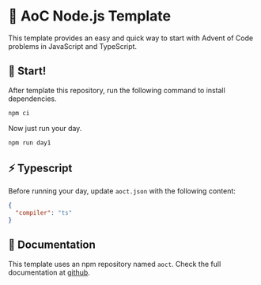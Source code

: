 # 🎄 AoC Node.js Template

This template provides an easy and quick way to start with Advent of Code problems in JavaScript and TypeScript.

## 🚀 Start!

After template this repository, run the following command to install dependencies.

```sh
npm ci
```

Now just run your day.

```sh
npm run day1
```

## ⚡ Typescript

Before running your day, update `aoct.json` with the following content:

```json
{
  "compiler": "ts"
}
```

## 📝 Documentation

This template uses an npm repository named `aoct`. Check the full documentation at [github](https://github.com/mariofdezzz/aoct).
